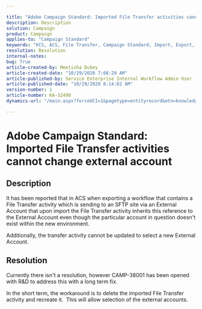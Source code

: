 ```yaml
---

title: "Adobe Campaign Standard: Imported File Transfer activities cannot change external account"  
description: Description  
solution: Campaign  
product: Campaign  
applies-to: "Campaign Standard"  
keywords: "KCS, ACS, File Transfer, Campaign Standard, Import, Export, Workflow"  
resolution: Resolution  
internal-notes:   
bug: True  
article-created-by: Meetisha Dubey  
article-created-date: "10/29/2020 7:08:29 AM"  
article-published-by: Service Enterprise Internal Workflow Admin User  
article-published-date: "10/29/2020 8:14:02 AM"  
version-number: 1  
article-number: KA-32498  
dynamics-url: "/main.aspx?forceUCI=1&pagetype=entityrecord&etn=knowledgearticle&id=916e2e7d-b519-eb11-a812-0022480698e2"

---
```


# Adobe Campaign Standard: Imported File Transfer activities cannot change external account

## Description

It has been reported that in ACS when exporting a workflow that contains a File Transfer activity which is sending to an SFTP site via an External Account that upon import the File Transfer activity inherits this reference to the External Account even though the particular account in question doesn't exist within the new environment.

Additionally, the transfer activity cannot be updated to select a new External Account.

## Resolution

Currently there isn't a resolution, however CAMP-38001 has been opened with R&D to address this with a long term fix.

In the short term, the workaround is to delete the imported File Transfer activity and recreate it.  This will allow selection of the external accounts.
